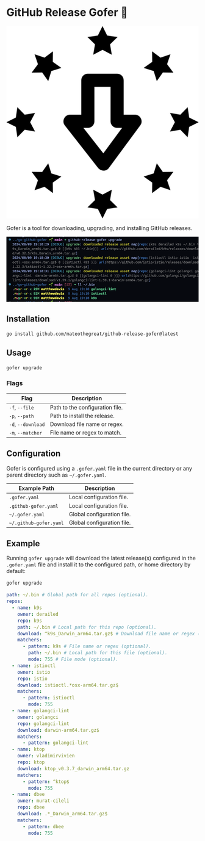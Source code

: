 # GitHub Release Gofer 🚀

![alt text](logo.png)

Gofer is a tool for downloading, upgrading, and installing GitHub releases.

![alt text](screenshot.png)

## Installation

```bash
go install github.com/mateothegreat/github-release-gofer@latest
```

## Usage

```bash
gofer upgrade
```

### Flags

| Flag               | Description                     |
| ------------------ | ------------------------------- |
| `-f`, `--file`     | Path to the configuration file. |
| `-p`, `--path`     | Path to install the release.    |
| `-d`, `--download` | Download file name or regex.    |
| `-m`, `--matcher`  | File name or regex to match.    |

## Configuration

Gofer is configured using a `.gofer.yaml` file in the current directory or any parent directory such as `~/.gofer.yaml`.

| Example Path           | Description                |
| ---------------------- | -------------------------- |
| `.gofer.yaml`          | Local configuration file.  |
| `.github-gofer.yaml`   | Local configuration file.  |
| `~/.gofer.yaml`        | Global configuration file. |
| `~/.github-gofer.yaml` | Global configuration file. |

## Example

Running `gofer upgrade` will download the latest release(s) configured in the `.gofer.yaml` file and install it to the configured path, or home directory by default:

```bash
gofer upgrade
```

```yaml
path: ~/.bin # Global path for all repos (optional).
repos:
  - name: k9s
    owner: derailed
    repo: k9s
    path: ~/.bin # Local path for this repo (optional).
    download: ^k9s_Darwin_arm64.tar.gz$ # Download file name or regex (optional).
    matchers:
      - pattern: k9s # File name or regex (optional).
        path: ~/.bin # Local path for this file (optional).
        mode: 755 # File mode (optional).
  - name: istioctl
    owner: istio
    repo: istio
    download: istioctl.*osx-arm64.tar.gz$
    matchers:
      - pattern: istioctl
        mode: 755
  - name: golangci-lint
    owner: golangci
    repo: golangci-lint
    download: darwin-arm64.tar.gz$
    matchers:
      - pattern: golangci-lint
  - name: ktop
    owner: vladimirvivien
    repo: ktop
    download: ktop_v0.3.7_darwin_arm64.tar.gz
    matchers:
      - pattern: ^ktop$
        mode: 755
  - name: dbee
    owner: murat-cileli
    repo: dbee
    download: .*_Darwin_arm64.tar.gz$
    matchers:
      - pattern: dbee
        mode: 755
```
